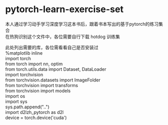 # pytorch-learn-exercise-set
本人通过学习动手学习深度学习这本书后，跟着书本写出的基于pytorch的练习集合  
在热狗识别这个文件中，各位需要自行下载 hotdog 训练集    

此处列出需要的库，各位需看看自己是否安装过  
%matplotlib inline  
import torch  
from torch import nn, optim  
from torch.utils.data import Dataset, DataLoader  
import torchvision  
from torchvision.datasets import ImageFolder  
from torchvision import transforms  
from torchvision import models  
import os  
import sys  
sys.path.append("..")   
import d2lzh_pytorch as d2l  
device = torch.device('cuda')   
